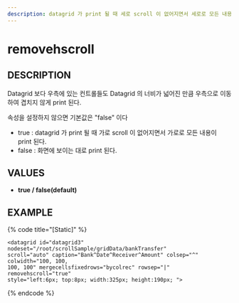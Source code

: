 ```yaml
---
description: datagrid 가 print 될 때 세로 scroll 이 없어지면서 세로로 모든 내용이 print 될 지 여부를 정하는 속성이다.
---
```


# removehscroll

## DESCRIPTION

Datagrid 보다 우측에 있는 컨트롤들도 Datagrid 의 너비가 넓어진 만큼 우측으로 이동하여 겹치지 않게 print 된다.

속성을 설정하지 않으면 기본값은 "false" 이다

* true : datagrid 가 print 될 때 가로 scroll 이 없어지면서 가로로 모든 내용이 print 된다. 
* false : 화면에 보이는 대로 print 된다.

## VALUES

* **true / false\(default\)**

## EXAMPLE

{% code title="\[Static\]" %}
```markup
<datagrid id="datagrid3" nodeset="/root/scrollSample/gridData/bankTransfer" 
scroll="auto" caption="Bank^Date^Receiver^Amount" colsep="^" colwidth="100, 100, 
100, 100" mergecellsfixedrows="bycolrec" rowsep="|" removehscroll="true" 
style="left:6px; top:8px; width:325px; height:190px; ">
```
{% endcode %}


